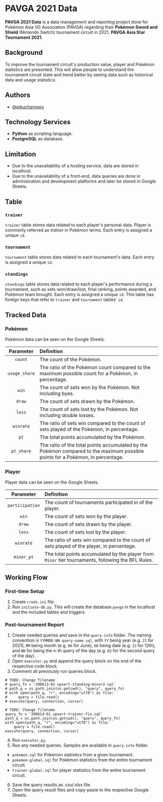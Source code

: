 # PAVGA 2021 Data

**PAVGA 2021 Data** is a data management and reporting project done for Pokémon Asia VG Association (PAVGA) regarding their **Pokémon Sword and Shield** (Nintendo Switch) tournament circuit in 2021, **PAVGA Asia Star Tournament 2021**.

## Background

To improve the tournament circuit's production value, player and Pokémon statistics are presented. This will allow people to understand the tournament circuit state and trend better by seeing data such as historical data and usage statistics.

## Authors

- [@pikuchanneru](https://www.github.com/pikuchanneru)

## Technology Services

- **Python** as scripting language.
- **PostgreSQL** as database.

## Limitation

- Due to the unavailability of a hosting service, data are stored in localhost.
- Due to the unavailability of a front-end, data queries are done in administration and development platforms and later be stored in Google Sheets.

## Table

### `trainer`

`trainer` table stores data related to each player's personal data. Player is commonly referred as *trainer* in Pokémon terms. Each entry is assigned a unique `id`.

### `tournament`

`tournament` table stores data related to each tournament's data. Each entry is assigned a unique `id`.

### `standings`

`standings` table stores data related to each player's performance during a tournament, such as sets won/draw/lost, final ranking, points awarded, and Pokémon team brought. Each entry is assigned a unique `id`. This table has foreign keys that refer to `trainer` and `tournament` tables' `id`.

## Tracked Data

### Pokémon

Pokémon data can be seen on the Google Sheets.

| Parameter | Definition |
| :--: | :-- |
`count` | The count of the Pokémon.
`usage_share` | The ratio of the Pokémon count compared to the maximum possible count for a Pokémon, in percentage.
`win` | The count of sets won by the Pokémon. Not including byes.
`draw` | The count of sets drawn by the Pokémon.
`loss` | The count of sets lost by the Pokémon. Not including double losses.
`winrate` | The ratio of sets win compared to the count of sets played of the Pokémon, in percentage.
`pt` | The total points accumulated by the Pokémon.
`pt_share` | The ratio of the total points accumulated by the Pokémon compared to the maximum possible points for a Pokémon, in percentage.

### Player

Player data can be seen on the Google Sheets.

| Parameter | Definition |
| :--: | :-- |
`participation` | The count of tournaments participated in of the player.
`win` | The count of sets won by the player.
`draw` | The count of sets drawn by the player.
`loss` | The count of sets lost by the player.
`winrate` | The ratio of sets win compared to the count of sets played of the player, in percentage.
`minor_pt` | The total points accumulated by the player from `Minor` tier tournaments, following the BFL Rules.

## Working Flow

### First-time Setup

1. Create `creds.ini` file.
2. Run `initiate-db.py`. This will create the database `pavga` in the localhost and the included tables and triggers.

### Post-tournament Report

1. Create needed queries and save in the `query-info` folder. The naming convention is ``YYMMDD-NN query-name.sql``, with `YY` being year (e.g. `21` for 2021), `MM` being month (e.g. `06` for June), `DD` being date (e.g. `12` for 12th), and `NN` for being the n-th query of the day (e.g. `02` for the second query of the day).
2. Open `executor.py` and append the query block on the end of the respective code block.
3. Comment all previously run queries block.

```
# TODO: Change filename
# query_fn = '200613-01 upsert-standing-minor2.sql'
# path_q = os.path.join(os.getcwd(), "query", query_fn)
# with open(path_q, "r", encoding="utf8") as file:
#     query = file.read()
# execute(query, connection, cursor)

# TODO: Change filename
query_fn = '200614-01 upsert-trainer-fix.sql'
path_q = os.path.join(os.getcwd(), "query", query_fn)
with open(path_q, "r", encoding="utf8") as file:
    query = file.read()
execute(query, connection, cursor)
```

4. Run `executor.py`.
5. Run any needed queries. Samples are available in `query-info` folder.
  - `pokemon.sql` for Pokémon statistics from a given tournament.
  - `pokemon-global.sql` for Pokémon statistics from the entire tournament circuit.
  - `trainer-global.sql` for player statistics from the entire tournament circuit.
6. Save the query results as .csv/.xlsx file.
7. Open the query result files and copy-paste to the respective Google Sheets.

